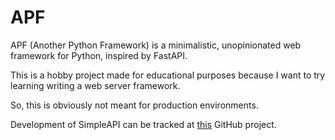 # APF

APF (Another Python Framework) is a minimalistic, unopinionated web framework for Python, inspired by FastAPI.

This is a hobby project made for educational purposes because I want to try learning writing a web server framework.

So, this is obviously not meant for production environments.

Development of SimpleAPI can be tracked at [this](https://github.com/users/adhamsalama/projects/1) GitHub project.
